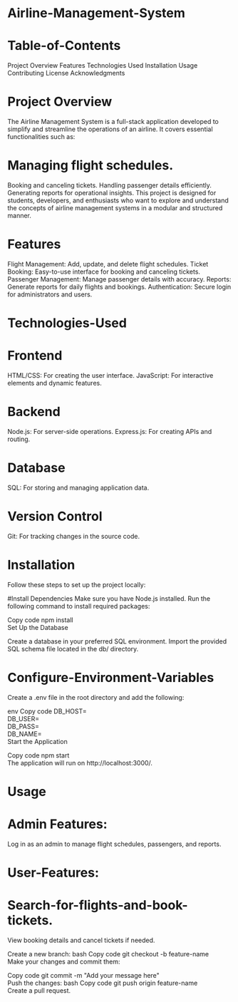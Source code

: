 # Airline-Management-System
# Table-of-Contents
Project Overview
Features
Technologies Used
Installation
Usage
Contributing
License
Acknowledgments

# Project Overview
The Airline Management System is a full-stack application developed to simplify and streamline the operations of an airline. It covers essential functionalities such as:

# Managing flight schedules.
Booking and canceling tickets.
Handling passenger details efficiently.
Generating reports for operational insights.
This project is designed for students, developers, and enthusiasts who want to explore and understand the concepts of airline management systems in a modular and structured manner.

# Features
Flight Management: Add, update, and delete flight schedules.
Ticket Booking: Easy-to-use interface for booking and canceling tickets.
Passenger Management: Manage passenger details with accuracy.
Reports: Generate reports for daily flights and bookings.
Authentication: Secure login for administrators and users.

# Technologies-Used
# Frontend
HTML/CSS: For creating the user interface.
JavaScript: For interactive elements and dynamic features.
# Backend
Node.js: For server-side operations.
Express.js: For creating APIs and routing.
# Database
SQL: For storing and managing application data.
# Version Control
Git: For tracking changes in the source code.
# Installation
Follow these steps to set up the project locally:

#Install Dependencies
Make sure you have Node.js installed. Run the following command to install required packages:

Copy code
npm install  
Set Up the Database

Create a database in your preferred SQL environment.
Import the provided SQL schema file located in the db/ directory.

# Configure-Environment-Variables
Create a .env file in the root directory and add the following:

env
Copy code
DB_HOST=<your-database-host>  
DB_USER=<your-database-username>  
DB_PASS=<your-database-password>  
DB_NAME=<your-database-name>  
Start the Application

Copy code
npm start  
The application will run on http://localhost:3000/.

# Usage
# Admin Features:

Log in as an admin to manage flight schedules, passengers, and reports.
# User-Features:

# Search-for-flights-and-book-tickets.
View booking details and cancel tickets if needed.

Create a new branch:
bash
Copy code
git checkout -b feature-name  
Make your changes and commit them:

Copy code
git commit -m "Add your message here"  
Push the changes:
bash
Copy code
git push origin feature-name  
Create a pull request.
